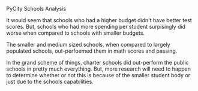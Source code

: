 PyCity Schools Analysis

It would seem that schools who had a higher budget didn't have better test scores. But, schools who had more spending per student surpisingly did worse when compared to schools with smaller budgets.

The smaller and medium sized schools, when compared to largely populated schools, out-perfoemed them in math scores and passing.

In the grand scheme of things, charter schools did out-perform the public schools in pretty much everything. But, more research will need to happen to determine whether or not this is because of the smaller student body or just due to the schools capabilities.

